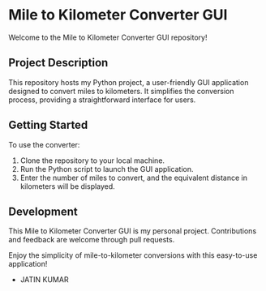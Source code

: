 # Mile to Kilometer Converter GUI

Welcome to the Mile to Kilometer Converter GUI repository!

## Project Description

This repository hosts my Python project, a user-friendly GUI application designed to convert miles to kilometers. It simplifies the conversion process, providing a straightforward interface for users.

## Getting Started

To use the converter:

1. Clone the repository to your local machine.
2. Run the Python script to launch the GUI application.
3. Enter the number of miles to convert, and the equivalent distance in kilometers will be displayed.

## Development

This Mile to Kilometer Converter GUI is my personal project. Contributions and feedback are welcome through pull requests.

Enjoy the simplicity of mile-to-kilometer conversions with this easy-to-use application!

- JATIN KUMAR
